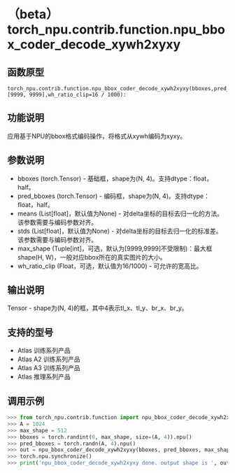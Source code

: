 # （beta）torch_npu.contrib.function.npu_bbox_coder_decode_xywh2xyxy

## 函数原型

```
torch_npu.contrib.function.npu_bbox_coder_decode_xywh2xyxy(bboxes,pred_bboxes,means=None,stds=None,max_shape=[9999, 9999],wh_ratio_clip=16 / 1000):
```

## 功能说明

应用基于NPU的bbox格式编码操作，将格式从xywh编码为xyxy。

## 参数说明

- bboxes (torch.Tensor) - 基础框，shape为(N, 4)。支持dtype：float，half。
- pred_bboxes (torch.Tensor) - 编码框，shape为(N, 4)。支持dtype：float，half。
- means (List[float]，默认值为None) - 对delta坐标的目标去归一化的方法。该参数需要与编码参数对齐。
- stds (List[float]，默认值为None) - 对delta坐标的目标去归一化的标准差。该参数需要与编码参数对齐。
- max_shape (Tuple[int]，可选，默认为[9999,9999]不受限制)：最大框shape(H, W)，一般对应bbox所在的真实图片的大小。
- wh_ratio_clip (Float，可选，默认值为16/1000) - 可允许的宽高比。

## 输出说明

Tensor - shape为(N, 4)的框，其中4表示tl_x、tl_y、br_x、br_y。

## 支持的型号

- <term>Atlas 训练系列产品</term>
- <term>Atlas A2 训练系列产品</term>
- <term>Atlas A3 训练系列产品</term>
- <term>Atlas 推理系列产品</term>

## 调用示例

```python
>>> from torch_npu.contrib.function import npu_bbox_coder_decode_xywh2xyxy
>>> A = 1024
>>> max_shape = 512
>>> bboxes = torch.randint(0, max_shape, size=(A, 4)).npu()
>>> pred_bboxes = torch.randn(A, 4).npu()
>>> out = npu_bbox_coder_decode_xywh2xyxy(bboxes, pred_bboxes, max_shape=(max_shape, max_shape))
>>> torch.npu.synchronize()
>>> print('npu_bbox_coder_decode_xywh2xyxy done. output shape is ', out.shape)
```

